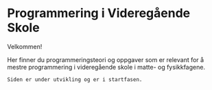 # Programmering i Videregående Skole

Velkommen!

Her finner du programmeringsteori og oppgaver som er relevant for å mestre programmering i videregående skole i matte- og fysikkfagene.

```{note}
Siden er under utvikling og er i startfasen.
```

